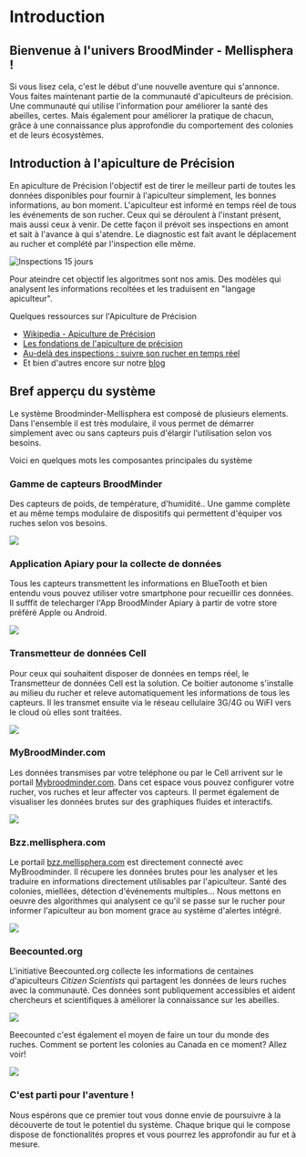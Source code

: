 # Introduction

## Bienvenue à l'univers BroodMinder - Mellisphera !
Si vous lisez cela, c'est le début d'une nouvelle aventure qui s'annonce. Vous faites maintenant partie de la communauté d'apiculteurs de précision. Une communauté qui utilise l'information pour améliorer la santé des abeilles, certes. Mais également pour améliorer la pratique de chacun, grâce à une connaissance plus approfondie du comportement des colonies et de leurs écosystèmes.


## Introduction à l'apiculture de Précision

En apiculture de Précision l'objectif est de tirer le meilleur parti de toutes les données disponibles pour fournir à l'apiculteur simplement, les bonnes informations, au bon moment. L'apiculteur est informé en temps réel de tous les événements de son rucher. Ceux qui se déroulent à l'instant présent, mais aussi ceux à venir. De cette façon il prévoit ses inspections en amont et sait à l'avance à qui s'atendre. Le diagnostic est fait avant le déplacement au rucher et complété par l'inspection elle même.


![Inspections 15 jours](./images/precision_inspect.png#thumbnail)


Pour ateindre cet objectif les algoritmes sont nos amis. Des modèles qui analysent les informations recoltées et les traduisent en "langage apiculteur". 

Quelques ressources sur l'Apiculture de Précision

- [Wikipedia - Apiculture de Précision](https://fr.wikipedia.org/wiki/Apiculture_de_précision)
- [Les fondations de l'apiculture de précision](https://www.mellisphera.com/les-fondations-de-apiculture-de-precision/)
- [Au-delà des inspections : suivre son rucher en temps réel](https://www.mellisphera.com/suivre-son-rucher-en-temps-reel/)
- Et bien d'autres encore sur notre [blog](https://www.mellisphera.com/category/apiculture-de-precision/)


## Bref apperçu du système
Le système Broodminder-Mellisphera est composé de plusieurs elements. Dans l'ensemble il est très modulaire, il vous permet de démarrer simplement avec ou sans capteurs puis d'élargir l'utilisation selon vos besoins.

Voici en quelques mots les composantes principales du système

### Gamme de capteurs BroodMinder
Des capteurs de poids, de température, d'humidité.. Une gamme complète et au même temps modulaire de dispositifs qui permettent d'équiper vos ruches selon vos besoins. 

![](./images/01_broodminder_products.png)


### Application Apiary pour la collecte de données
Tous les capteurs transmettent les informations en BlueTooth et bien entendu vous pouvez utiliser votre smartphone pour recueillir ces données. Il sufffit de telecharger l'App BroodMinder Apiary à partir de votre store préféré Apple ou Android.

![](./images/11_0_broodminder_apiary.png)


### Transmetteur de données Cell
Pour ceux qui souhaitent disposer de données en temps réel, le Transmetteur de données Cell est la solution.  Ce boitier autonome s'installe au milieu du rucher et releve automatiquement les informations de tous les capteurs. Il les transmet ensuite via le réseau cellulaire 3G/4G ou WiFI vers le cloud où elles sont traitées.

![](./images/02_broodminder_cell.png)



### MyBroodMinder.com
Les données transmises par votre teléphone ou par le Cell arrivent sur le portail [Mybroodminder.com](https://mybroodminder.com). Dans cet espace vous pouvez configurer votre rucher, vos ruches et leur affecter vos capteurs. Il permet également de visualiser les données brutes sur des graphiques fluides et interactifs.

![](./images/13_0_mybroodminder.png)


### Bzz.mellisphera.com 
Le portail [bzz.mellisphera.com](https://bzz.mellisphera.com) est directement connecté avec MyBroodminder. Il récupere les données brutes pour les analyser et les traduire en informations directement utilisables par l'apiculteur. Santé des colonies, miellées, détection d'événements multiples... Nous mettons en oeuvre des algorithmes qui analysent ce qu'il se passe sur le rucher pour informer l'apiculteur au bon moment grace au système d'alertes intégré.

![](./images/30_1_mellisphera.png)


### Beecounted.org
L'initiative Beecounted.org collecte les informations de centaines d'apiculteurs _Citizen Scientists_ qui partagent les données de leurs ruches avec la communauté. 
Ces données sont publiquement accessibles et aident chercheurs et scientifiques à améliorer la connaissance sur les abeilles.

![](./images/40_1_beecounted.png)

Beecounted c'est également el moyen de faire un tour du monde des ruches. Comment se portent les colonies au Canada en ce moment? Allez voir!

![](./images/40_2_beecounted.png)


### C'est parti pour l'aventure !
Nous espérons que ce premier tout vous donne envie de poursuivre à la découverte de tout le potentiel du système. Chaque brique qui le compose dispose de fonctionalités propres et vous pourrez les approfondir au fur et à mesure.